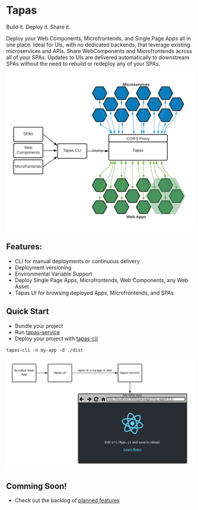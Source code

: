 # Tapas

Build it. Deploy it. Share it.

Deploy your Web Components, Microfrontends, and Single Page Apps all in one place. Ideal for UIs, with no dedicated backends, that leverage existing microservices and APIs. Share WebComponents and Microfrontends across all of your SPAs. Updates to UIs are delivered automatically to downstream SPAs without the need to rebuild or redeploy any of your SPAs.

![diagram of tapas high level concept](./tapas-concept.png "Tapas high-level concept")

## Features:

- CLI for manual deployments or continuous delivery
- Deployment versioning
- Environmental Variable Support
- Deploy Single Page Apps, Microfrontends, Web Components, any Web Asset
- Tapas UI for browsing deployed Apps, Microfrontends, and SPAs

## Quick Start

- Bundle your project
- Run [tapas-service](./tapas-service)
- Deploy your project with [tapas-cli](./tapas-ui)

```
tapas-cli -n my-app -d ./dist
```

![diagram of how to use tapas](./tapas-usage-diagram.png "Tapas usage diagram")

## Comming Soon!

- Check out the backlog of [planned features](https://github.com/greymatter-io/tapas/issues?q=is%3Aopen+is%3Aissue+label%3Aenhancement)
